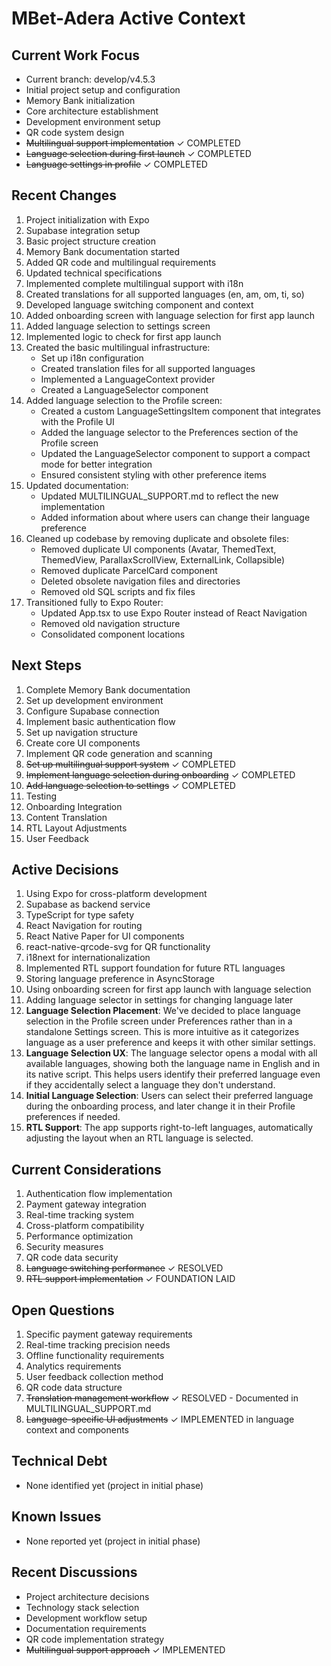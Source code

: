 # MBet-Adera Active Context

## Current Work Focus
- Current branch: develop/v4.5.3
- Initial project setup and configuration
- Memory Bank initialization
- Core architecture establishment
- Development environment setup
- QR code system design
- ~~Multilingual support implementation~~ ✓ COMPLETED
- ~~Language selection during first launch~~ ✓ COMPLETED
- ~~Language settings in profile~~ ✓ COMPLETED

## Recent Changes
1. Project initialization with Expo
2. Supabase integration setup
3. Basic project structure creation
4. Memory Bank documentation started
5. Added QR code and multilingual requirements
6. Updated technical specifications
7. Implemented complete multilingual support with i18n
8. Created translations for all supported languages (en, am, om, ti, so)
9. Developed language switching component and context
10. Added onboarding screen with language selection for first app launch
11. Added language selection to settings screen
12. Implemented logic to check for first app launch
13. Created the basic multilingual infrastructure:
    - Set up i18n configuration
    - Created translation files for all supported languages
    - Implemented a LanguageContext provider
    - Created a LanguageSelector component
14. Added language selection to the Profile screen:
    - Created a custom LanguageSettingsItem component that integrates with the Profile UI
    - Added the language selector to the Preferences section of the Profile screen
    - Updated the LanguageSelector component to support a compact mode for better integration
    - Ensured consistent styling with other preference items
15. Updated documentation:
    - Updated MULTILINGUAL_SUPPORT.md to reflect the new implementation
    - Added information about where users can change their language preference
16. Cleaned up codebase by removing duplicate and obsolete files:
    - Removed duplicate UI components (Avatar, ThemedText, ThemedView, ParallaxScrollView, ExternalLink, Collapsible)
    - Removed duplicate ParcelCard component
    - Deleted obsolete navigation files and directories
    - Removed old SQL scripts and fix files
17. Transitioned fully to Expo Router:
    - Updated App.tsx to use Expo Router instead of React Navigation
    - Removed old navigation structure
    - Consolidated component locations

## Next Steps
1. Complete Memory Bank documentation
2. Set up development environment
3. Configure Supabase connection
4. Implement basic authentication flow
5. Set up navigation structure
6. Create core UI components
7. Implement QR code generation and scanning
8. ~~Set up multilingual support system~~ ✓ COMPLETED
9. ~~Implement language selection during onboarding~~ ✓ COMPLETED
10. ~~Add language selection to settings~~ ✓ COMPLETED
11. Testing
12. Onboarding Integration
13. Content Translation
14. RTL Layout Adjustments
15. User Feedback

## Active Decisions
1. Using Expo for cross-platform development
2. Supabase as backend service
3. TypeScript for type safety
4. React Navigation for routing
5. React Native Paper for UI components
6. react-native-qrcode-svg for QR functionality
7. i18next for internationalization
8. Implemented RTL support foundation for future RTL languages
9. Storing language preference in AsyncStorage
10. Using onboarding screen for first app launch with language selection
11. Adding language selector in settings for changing language later
12. **Language Selection Placement**: We've decided to place language selection in the Profile screen under Preferences rather than in a standalone Settings screen. This is more intuitive as it categorizes language as a user preference and keeps it with other similar settings.
13. **Language Selection UX**: The language selector opens a modal with all available languages, showing both the language name in English and in its native script. This helps users identify their preferred language even if they accidentally select a language they don't understand.
14. **Initial Language Selection**: Users can select their preferred language during the onboarding process, and later change it in their Profile preferences if needed.
15. **RTL Support**: The app supports right-to-left languages, automatically adjusting the layout when an RTL language is selected.

## Current Considerations
1. Authentication flow implementation
2. Payment gateway integration
3. Real-time tracking system
4. Cross-platform compatibility
5. Performance optimization
6. Security measures
7. QR code data security
8. ~~Language switching performance~~ ✓ RESOLVED
9. ~~RTL support implementation~~ ✓ FOUNDATION LAID

## Open Questions
1. Specific payment gateway requirements
2. Real-time tracking precision needs
3. Offline functionality requirements
4. Analytics requirements
5. User feedback collection method
6. QR code data structure
7. ~~Translation management workflow~~ ✓ RESOLVED - Documented in MULTILINGUAL_SUPPORT.md
8. ~~Language-specific UI adjustments~~ ✓ IMPLEMENTED in language context and components

## Technical Debt
- None identified yet (project in initial phase)

## Known Issues
- None reported yet (project in initial phase)

## Recent Discussions
- Project architecture decisions
- Technology stack selection
- Development workflow setup
- Documentation requirements
- QR code implementation strategy
- ~~Multilingual support approach~~ ✓ IMPLEMENTED 